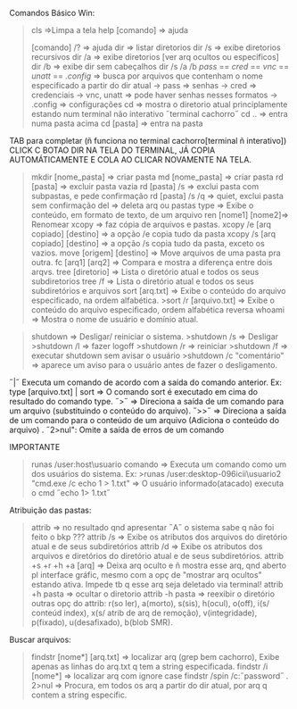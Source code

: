 Comandos Básico Win:

>cls ⇒Limpa a tela
>help [comando] ⇒ ajuda
>
>[comando] /? ⇒ ajuda
>dir  ⇒ listar diretorios
>dir /s ⇒ exibe diretorios recursivos
>dir /a ⇒ exibe diretorios [ver arq ocultos ou especificos]
>dir /b ⇒ exibe dir sem cabeçalhos
>dir /s /a /b *pass* == *cred* == *vnc* == *unatt* == *.config*  ⇒ busca por arquivos que contenham o nome especificado a partir do dir atual
   → pass ⇒ senhas
   → cred ⇒ credenciais
   → vnc, unatt ⇒ pode haver senhas nesses formatos
   → .config ⇒ configurações
>cd ⇒ mostra o diretorio atual principlamente estando num terminal não interativo ˝terminal cachorro˝
>cd .. ⇒ entra numa pasta acima
>cd [pasta] ⇒ entra na pasta

TAB para completar (ñ funciona no terminal cachorro[terminal ñ interativo])
CLICK C BOTAO DIR NA TELA DO TERMINAL, JÁ COPIA AUTOMÁTICAMENTE E COLA AO CLICAR NOVAMENTE NA TELA.

>mkdir [nome_pasta] ⇒ criar pasta
>md [nome_pasta] ⇒ criar pasta
>rd [pasta] ⇒ excluir pasta vazia
>rd [pasta] /s ⇒ exclui pasta com subpastas, e pede confirmação
>rd [pasta] /s /q ⇒ quiet, exclui pasta sem confirmação
>del ⇒ deleta arq ou pastas
>type ⇒ Exibe o conteúdo, em formato de texto, de um arquivo
>ren [nome1] [nome2]⇒ Renomear
>xcopy ⇒ faz cópia de arquivos e pastas.
>xcopy /e [arq copiado] [destino] ⇒ a opção /e copia tudo da pasta
>xcopy /s [arq copiado] [destino] ⇒ a opção /s copia tudo da pasta, exceto os vazios.
>move [origem] [destino] ⇒ Move arquivos de uma pasta pra outra.
>fc [arq1] [arq2] ⇒ Compara e mostra a diferença entre dois arqvs.
>tree [diretorio] ⇒ Lista o diretório atual e todos os seus subdiretorios
>tree /f ⇒ Lista o diretório atual e todos os seus subdiretórios e arquivos
>sort [arq.txt] ⇒ Exibe o conteúdo do arquivo especificado, na ordem alfabética.
	>sort /r [arquivo.txt] ⇒ Exibe o conteúdo do arquivo especificado, ordem alfabética reversa 
>whoami ⇒ Mostra o nome de usuário e domínio atual.

>shutdown ⇒ Desligar/ reiniciar o sistema.
	>shutdown /s ⇒ Desligar
	>shutdown /l ⇒ fazer logoff
	>shutdown /r ⇒ reiniciar
	>shutdown /f ⇒ executar shutdown sem avisar o usuário
	>shutdown /c "comentário" ⇒ aparece um aviso para o usuário antes de fazer o desligamento.

˝|˝ Executa um comando de acordo com a saída do comando anterior.
	Ex: type [arquivo.txt] | sort ⇒ O comando sort é executado em cima do resultado do comando type.
˝>˝ ⇒ Direciona a saída de um comando para um arquivo (substituindo o conteúdo do arquivo).
˝>>˝ ⇒ Direciona a saída de um comando para o conteúdo de um arquivo (Adiciona o conteúdo do arquivo) .
˝2>nul": Omite a saída de erros de um comando

IMPORTANTE
>runas /user:host\usuario comando ⇒ Executa um comando como um dos usuários do sistema.
Ex: >runas /user:desktop-096icii\usuario2 "cmd.exe /c echo 1 > 1.txt" ⇒ O usuário informado(atacado) executa o cmd ˝echo 1> 1.txt˝

Atribuição das pastas:
>attrib ⇒ no resultado qnd apresentar ˝A˝ o sistema sabe q não foi feito o bkp ???
>attrib /s ⇒ Exibe os atributos dos arquivos do diretório atual e de seus subdiretórios
>attrib /d ⇒ Exibe os atributos dos arquivos e diretórios do diretório atual e de seus subdiretórios.
>attrib +s +r +h +a [arq] ⇒ Deixa arq oculto e ñ mostra esse arq, qnd aberto pl interface gráfic, mesmo com a opç de "mostrar arq ocultos" estando ativa. Impede tb q esse arq seja deletado via terminal!
>attrib +h pasta => ocultar o diretorio
>attrib -h pasta => reexibir o diretório
outras opç do attrib: r(so ler), a(morto), s(sis), h(ocul), o(off), i(s/ conteúd index), x(s/ atrib de arq de remoção), v(integridade), p(fixado), u(desafixado), b(blob SMR).
     

Buscar arquivos:
>findstr [nome*] [arq.txt] ⇒ localizar arq (grep bem cachorro), Exibe apenas as linhas do arq.txt q tem a string especificada.
>findstr /i [nome*] ⇒ localizar arq com ignore case
>findstr /spin /c:˝password˝ *.* 2>nul ⇒ Procura, em todos os arq a partir do dir atual, por arq q contem a string especific.

